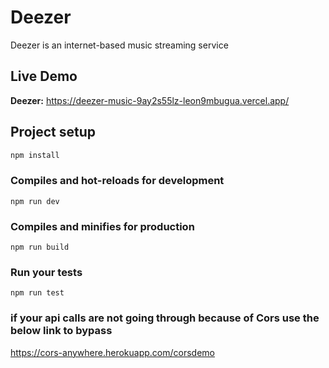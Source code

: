 # Deezer

Deezer is an internet-based music streaming service

## Live Demo

**Deezer:** https://deezer-music-9ay2s55lz-leon9mbugua.vercel.app/

## Project setup

```bash
npm install
```

### Compiles and hot-reloads for development

```
npm run dev
```

### Compiles and minifies for production

```
npm run build
```

### Run your tests

```
npm run test
```

### if your api calls are not going through because of Cors use the below link to bypass

https://cors-anywhere.herokuapp.com/corsdemo
